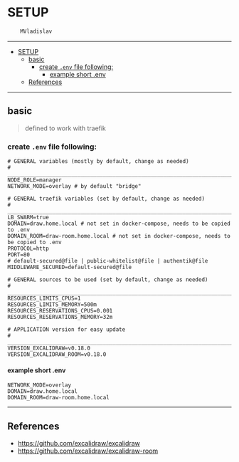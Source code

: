 # SETUP

```sh
    MVladislav
```

---

- [SETUP](#setup)
  - [basic](#basic)
    - [create `.env` file following:](#create-env-file-following)
      - [example short .env](#example-short-env)
  - [References](#references)

---

## basic

> defined to work with traefik

### create `.env` file following:

```env
# GENERAL variables (mostly by default, change as needed)
# ______________________________________________________________________________
NODE_ROLE=manager
NETWORK_MODE=overlay # by default "bridge"

# GENERAL traefik variables (set by default, change as needed)
# ______________________________________________________________________________
LB_SWARM=true
DOMAIN=draw.home.local # not set in docker-compose, needs to be copied to .env
DOMAIN_ROOM=draw-room.home.local # not set in docker-compose, needs to be copied to .env
PROTOCOL=http
PORT=80
# default-secured@file | public-whitelist@file | authentik@file
MIDDLEWARE_SECURED=default-secured@file

# GENERAL sources to be used (set by default, change as needed)
# ______________________________________________________________________________
RESOURCES_LIMITS_CPUS=1
RESOURCES_LIMITS_MEMORY=500m
RESOURCES_RESERVATIONS_CPUS=0.001
RESOURCES_RESERVATIONS_MEMORY=32m

# APPLICATION version for easy update
# ______________________________________________________________________________
VERSION_EXCALIDRAW=v0.18.0
VERSION_EXCALIDRAW_ROOM=v0.18.0
```

#### example short .env

```env
NETWORK_MODE=overlay
DOMAIN=draw.home.local
DOMAIN_ROOM=draw-room.home.local
```

---

## References

- <https://github.com/excalidraw/excalidraw>
- <https://github.com/excalidraw/excalidraw-room>
